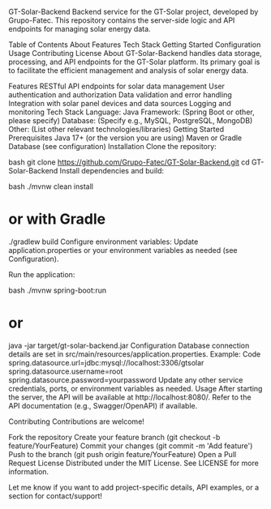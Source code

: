 GT-Solar-Backend
Backend service for the GT-Solar project, developed by Grupo-Fatec.
This repository contains the server-side logic and API endpoints for managing solar energy data.

Table of Contents
About
Features
Tech Stack
Getting Started
Configuration
Usage
Contributing
License
About
GT-Solar-Backend handles data storage, processing, and API endpoints for the GT-Solar platform. Its primary goal is to facilitate the efficient management and analysis of solar energy data.

Features
RESTful API endpoints for solar data management
User authentication and authorization
Data validation and error handling
Integration with solar panel devices and data sources
Logging and monitoring
Tech Stack
Language: Java
Framework: (Spring Boot or other, please specify)
Database: (Specify e.g., MySQL, PostgreSQL, MongoDB)
Other: (List other relevant technologies/libraries)
Getting Started
Prerequisites
Java 17+ (or the version you are using)
Maven or Gradle
Database (see configuration)
Installation
Clone the repository:

bash
git clone https://github.com/Grupo-Fatec/GT-Solar-Backend.git
cd GT-Solar-Backend
Install dependencies and build:

bash
./mvnw clean install
# or with Gradle
./gradlew build
Configure environment variables:
Update application.properties or your environment variables as needed (see Configuration).

Run the application:

bash
./mvnw spring-boot:run
# or
java -jar target/gt-solar-backend.jar
Configuration
Database connection details are set in src/main/resources/application.properties.
Example:
Code
spring.datasource.url=jdbc:mysql://localhost:3306/gtsolar
spring.datasource.username=root
spring.datasource.password=yourpassword
Update any other service credentials, ports, or environment variables as needed.
Usage
After starting the server, the API will be available at http://localhost:8080/.
Refer to the API documentation (e.g., Swagger/OpenAPI) if available.

Contributing
Contributions are welcome!

Fork the repository
Create your feature branch (git checkout -b feature/YourFeature)
Commit your changes (git commit -m 'Add feature')
Push to the branch (git push origin feature/YourFeature)
Open a Pull Request
License
Distributed under the MIT License. See LICENSE for more information.

Let me know if you want to add project-specific details, API examples, or a section for contact/support!
